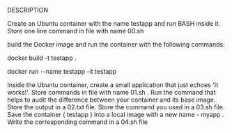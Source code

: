 DESCRIPTION

Create an Ubuntu container with the name testapp and run BASH inside it. Store one line
command in file with name 00.sh

build the Docker image and run the container with the following commands:

docker build -t testapp .

docker run --name testapp -it testapp

Inside the Ubuntu container, create a small application that just echoes 'It works!'.
Store commands in file with name 01.sh
.
Run the command that helps to audit the difference between your container and its base
image. Store the output in a 02.txt file. Store the command you used in a 03.sh file.
Save the container ( testapp ) into a local image with a new name - myapp . Write the
corresponding command in a 04.sh file
